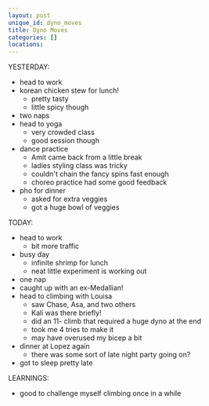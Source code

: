 ```yaml
---
layout: post
unique_id: dyno_moves
title: Dyno Moves
categories: []
locations: 
---
```


YESTERDAY:
* head to work
* korean chicken stew for lunch!
  * pretty tasty
  * little spicy though
* two naps
* head to yoga
  * very crowded class
  * good session though
* dance practice
  * Amit came back from a little break
  * ladies styling class was tricky
  * couldn't chain the fancy spins fast enough
  * choreo practice had some good feedback
* pho for dinner
  * asked for extra veggies
  * got a huge bowl of veggies

TODAY:
* head to work
  * bit more traffic
* busy day
  * infinite shrimp for lunch
  * neat little experiment is working out
* one nap
* caught up with an ex-Medallian!
* head to climbing with Louisa
  * saw Chase, Asa, and two others
  * Kali was there briefly!
  * did an 11- climb that required a huge dyno at the end
  * took me 4 tries to make it
  * may have overused my bicep a bit
* dinner at Lopez again
  * there was some sort of late night party going on?
* got to sleep pretty late

LEARNINGS:
* good to challenge myself climbing once in a while
